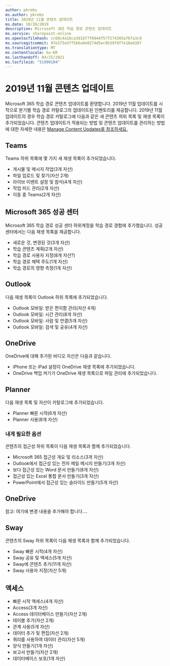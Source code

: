 ```yaml
---
author: pkrebs
ms.author: pkrebs
title: 2019년 11월 콘텐츠 업데이트
ms.date: 10/20/2019
description: Microsoft 365 학습 경로 콘텐츠 업데이트
ms.service: sharepoint-online
ms.openlocfilehash: cc60c4a16ca3d1bf7f6944f57f274303a76fa3c9
ms.sourcegitcommit: 97e175e5ff5b6a9e0274d5ec9b39fdf7e18eb387
ms.translationtype: MT
ms.contentlocale: ko-KR
ms.lasthandoff: 04/25/2021
ms.locfileid: "51999104"
---
```

# <a name="november-2019-content-updates"></a>2019년 11월 콘텐츠 업데이트
Microsoft 365 학습 경로 콘텐츠 업데이트를 환영합니다. 2019년 11월 업데이트를 시작으로 분기별 학습 경로 카탈로그의 업데이트된 인벤토리를 제공합니다. 2019년 11월 업데이트의 경우 학습 경로 카탈로그에 다음과 같은 새 콘텐츠 하위 목록 및 재생 목록이 추가되었습니다. 콘텐츠 업데이트가 적용되는 방법 및 콘텐츠 업데이트를 관리하는 방법에 대한 자세한 내용은 [Manage Content Updates를 참조하세요.](custom_contentupdatesmanage.md)    

## <a name="teams"></a>Teams
Teams 하위 목록에 몇 가지 새 재생 목록이 추가되었습니다.
- 게시물 및 메시지 작업(3개 자산)
- 파일 업로드 및 찾기(자산 2개)
- 라이브 이벤트 설정 및 참석(4개 자산)
- 작업 피드 관리(2개 자산)
- 이동 중 Teams(2개 자산)

## <a name="microsoft-365-success-center"></a>Microsoft 365 성공 센터
Microsoft 365 학습 경로 성공 센터 하위계정을 학습 경로 경험에 추가했습니다. 성공 센터에서는 다음 재생 목록을 제공합니다.
- 새로운 것, 변경된 것(3개 자산)
- 학습 콘텐츠 계획(2개 자산)
- 학습 경로 사용자 지정(8개 자산?)
- 학습 경로 채택 주도(1개 자산)
- 학습 경로의 영향 측정(1개 자산)

## <a name="outlook"></a>Outlook
다음 재생 목록이 Outlook 하위 목록에 추가되었습니다. 
- Outlook 모바일: 받은 편지함 관리(자산 4개)
- Outlook 모바일: 시간 관리(8개 자산)
- Outlook 모바일: 사람 및 연결(5개 자산)
- Outlook 모바일: 검색 및 공유(4개 자산)

## <a name="onedrive"></a>OneDrive
OneDrive에 대해 추가된 비디오 자산은 다음과 같습니다. 
- iPhone 또는 iPad 설정이 OneDrive 재생 목록에 추가되었습니다.
- OneDrive 백업 켜기가 OneDrive 재생 목록으로 파일 관리에 추가되었습니다.

## <a name="planner"></a>Planner
다음 재생 목록 및 자산이 카탈로그에 추가되었습니다.  
- Planner 빠른 시작(6개 자산)
- Planner 사용(8개 자산)

### <a name="accessibility"></a>내게 필요한 옵션
콘텐츠의 접근성 하위 목록이 다음 재생 목록과 함께 추가되었습니다. 
- Microsoft 365 접근성 개요 및 리소스(3개 자산)
- Outlook에서 접근성 있는 전자 메일 메시지 만들기(3개 자산)
- 보다 접근성 있는 Word 문서 만들기(8개 자산)
- 접근성 있는 Excel 통합 문서 만들기(3개 자산)
- PowerPoint에서 접근성 있는 슬라이드 만들기(5개 자산)

## <a name="onedrive"></a>OneDrive
참고: 여기에 변경 내용을 추가해야 합니다....

## <a name="sway"></a>Sway
콘텐츠의 Sway 하위 목록이 다음 재생 목록과 함께 추가되었습니다. 
- Sway 빠른 시작(4개 자산)
- Sway 공유 및 액세스(5개 자산)
- Sway에 콘텐츠 추가(11개 자산)
- Sway 사용자 지정(자산 5개)

## <a name="access"></a>액세스
- 빠른 시작 액세스(4개 자산)
- Access(3개 자산)
- Access 데이터베이스 만들기(자산 2개)
- 테이블 추가(자산 2개)
- 관계 사용(5개 자산)
- 데이터 추가 및 편집(자산 2개)
- 쿼리를 사용하여 데이터 관리(자산 5개)
- 양식 만들기(1개 자산)
- 보고서 만들기(자산 2개)
- 데이터베이스 보호(1개 자산)

